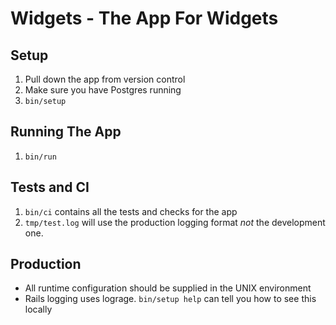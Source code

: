 <!-- README.md -->
# Widgets - The App For Widgets
## Setup
1. Pull down the app from version control
2. Make sure you have Postgres running
3. `bin/setup`
## Running The App
1. `bin/run`
## Tests and CI
1. `bin/ci` contains all the tests and checks for the app
2. `tmp/test.log` will use the production logging format
*not* the development one.
## Production
* All runtime configuration should be supplied
in the UNIX environment
* Rails logging uses lograge. `bin/setup help`
can tell you how to see this locally